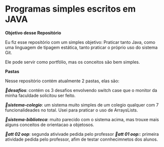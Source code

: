<h1>Programas simples escritos em JAVA</h1>
<p><strong>Objetivo desse Repositório</strong></p>
<p>Eu fiz esse repositório com um simples objetivo: Praticar tanto Java, como uma linguagem de tipagem estática, tanto praticar o próprio uso do sistema Git.</p>
<p>Ele pode servir como portfólio, mas os conceitos são bem simples.</p>
<p><strong>Pastas</strong></p>
<p>Nesse repositório contém atualmente 2 pastas, elas são:</p>
<p><em><strong>📂desafios</strong></em>: contém os 3 desafios envolvendo switch case que o monitor da minha faculdade solicitou ser feito.</p>
<p><em><strong>📂sistema-colegio</strong></em>: um sistema muito simples de um colegio qualquer com 7 funcionalideades no total. Usei para praticar o uso de ArraysLists.</p>
<p><em><strong>📂sistema-biblioteca</strong></em>: muito parecido com o sistema acima, mas trouxe mais alguns conceitos de orientacao a objetosos.</p>
<p><em><strong>📂att 02 oop</strong></em>: segunda ativivade pedida pelo professor
<em><strong>📂att 01 oop:</strong></em>: primeira atividade pedida pelo professor, afim de testar connhecimnetos dos alunos.
